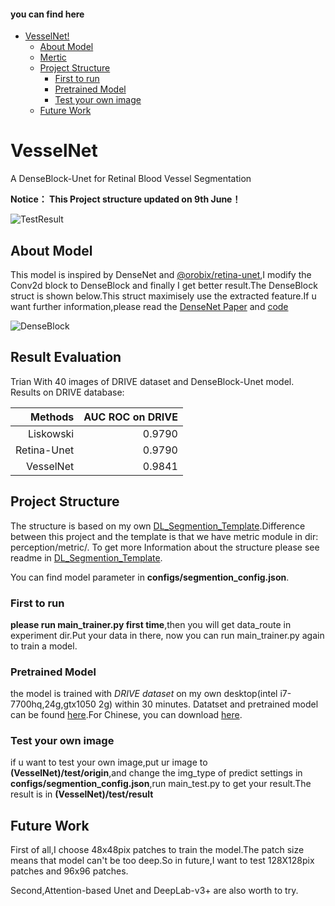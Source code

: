 #### you can find here

- [VesselNet!](#VesselNet!)
    - [About Model](#About-Model)
    - [Mertic](#Mertic)
    - [Project Structure](#Project-Structure)
        - [First to run](#First-to-run)
        - [Pretrained Model](#Pretrained-Model)
        - [Test your own image](#Test-your-own-image)
    - [Future Work](#Future-Work)
        

# VesselNet
A DenseBlock-Unet for Retinal Blood Vessel Segmentation

**Notice： This Project structure updated on 9th June！**

![TestResult](https://i.imgur.com/pPMANyZ.jpg)


## About Model
This model is inspired by DenseNet and [@orobix/retina-unet][5],I modify the Conv2d block to DenseBlock and finally I get better result.The DenseBlock struct is shown below.This struct maximisely use the extracted feature.If u want further information,please read the [DenseNet Paper][3] and [code][4]

![DenseBlock](https://i.imgur.com/E2fDtOm.png)


## Result Evaluation
Trian With 40 images of DRIVE dataset and DenseBlock-Unet model.
Results on DRIVE database:

|Methods|AUC ROC on DRIVE|
|-:|-:|
|Liskowski|0.9790|
|Retina-Unet|0.9790|
|VesselNet|0.9841|

## Project Structure
The structure is based on my own [DL_Segmention_Template][1].Difference between this project and the template is that we have metric module in dir: perception/metric/. To get more Information about the structure please see readme in [DL_Segmention_Template][1].

You can find model parameter in **configs/segmention_config.json**.

### First to run
**please run main_trainer.py first time**,then you will get data_route in experiment dir.Put your data in there, now you can run main_trainer.py again to train a model. 

### Pretrained Model
the model is trained with *DRIVE dataset* on my own desktop(intel i7-7700hq,24g,gtx1050 2g) within 30 minutes.
Datatset and pretrained model can be found [here][2].For Chinese, you can download [here][6].

### Test your own image
if u want to test your own image,put ur image to **(VesselNet)/test/origin**,and change the img_type of predict settings in **configs/segmention_config.json**,run main_test.py to get your result.The result is in **(VesselNet)/test/result**

## Future Work
First of all,I choose 48x48pix patches to train the model.The patch size means that model can't be too deep.So in future,I want to test 128X128pix patches and 96x96 patches.

Second,Attention-based Unet and DeepLab-v3+ are also worth to try.

[1]: https://github.com/DeepTrial/DL_Segmention_Template
[2]: https://drive.google.com/open?id=1MD79lK0YcsCzpj72XpVZZ6XGz2C0O7AH
[3]: https://arxiv.org/pdf/1608.06993.pdf
[4]: https://github.com/liuzhuang13/DenseNet 
[5]: https://github.com/orobix/retina-unet
[6]: https://pan.baidu.com/s/1oIIZ2CuIGUswZXJ3o_qplA



